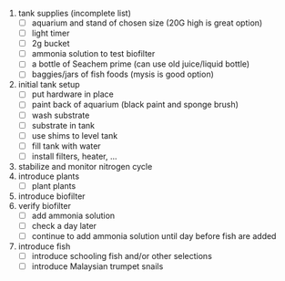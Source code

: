 1. tank supplies (incomplete list)
    - [ ] aquarium and stand of chosen size (20G high is great option)
    - [ ] light timer
    - [ ] 2g bucket
    - [ ] ammonia solution to test biofilter
    - [ ] a bottle of Seachem prime (can use old juice/liquid bottle)
    - [ ] baggies/jars of fish foods (mysis is good option)
2. initial tank setup
    - [ ] put hardware in place
    - [ ] paint back of aquarium (black paint and sponge brush)
    - [ ] wash substrate
    - [ ] substrate in tank
    - [ ] use shims to level tank
    - [ ] fill tank with water
    - [ ] install filters, heater, ...
3. stabilize and monitor nitrogen cycle
4. introduce plants
    - [ ] plant plants
5. introduce biofilter
6. verify biofilter
    - [ ] add ammonia solution
    - [ ] check a day later
    - [ ] continue to add ammonia solution until day before fish are added
7. introduce fish
    - [ ] introduce schooling fish and/or other selections
    - [ ] introduce Malaysian trumpet snails
